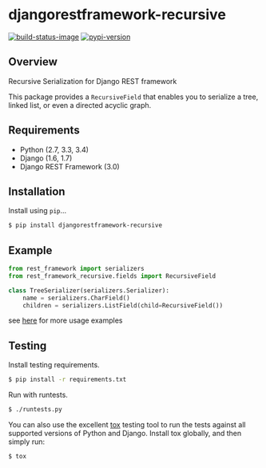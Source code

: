 # djangorestframework-recursive

[![build-status-image]][travis]
[![pypi-version]][pypi]

## Overview

Recursive Serialization for Django REST framework

This package provides a `RecursiveField` that enables you to serialize a tree,
linked list, or even a directed acyclic graph. 

## Requirements

* Python (2.7, 3.3, 3.4)
* Django (1.6, 1.7)
* Django REST Framework (3.0)

## Installation

Install using `pip`...

```bash
$ pip install djangorestframework-recursive
```

## Example

```python
from rest_framework import serializers
from rest_framework_recursive.fields import RecursiveField

class TreeSerializer(serializers.Serializer):
    name = serializers.CharField()
    children = serializers.ListField(child=RecursiveField())
```

see [here][tests] for more usage examples

## Testing

Install testing requirements.

```bash
$ pip install -r requirements.txt
```

Run with runtests.

```bash
$ ./runtests.py
```

You can also use the excellent [tox](http://tox.readthedocs.org/en/latest/) testing tool to run the tests against all supported versions of Python and Django. Install tox globally, and then simply run:

```bash
$ tox
```


[build-status-image]: https://secure.travis-ci.org/heywbj/django-rest-framework-recursive.png?branch=master
[travis]: http://travis-ci.org/heywbj/django-rest-framework-recursive?branch=master
[pypi-version]: https://pypip.in/version/djangorestframework-recursive/badge.svg
[pypi]: https://pypi.python.org/pypi/djangorestframework-recursive
[tests]: https://github.com/heywbj/django-rest-framework-recursive/blob/master/tests/test_recursive.py
